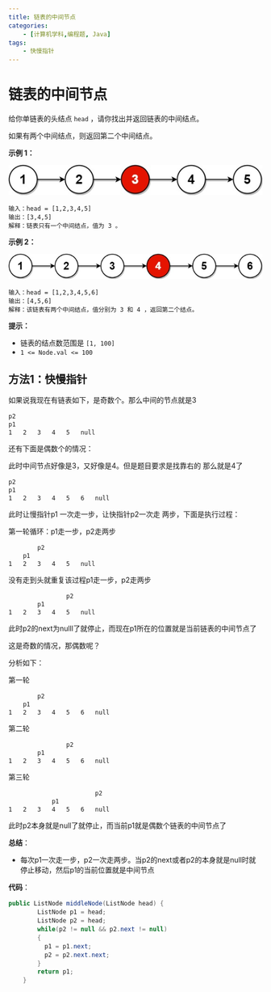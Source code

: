 ```yaml
---
title: 链表的中间节点
categories:
    - [计算机学科,编程题, Java]
tags:
    - 快慢指针
---
```


# 链表的中间节点

给你单链表的头结点 `head` ，请你找出并返回链表的中间结点。

如果有两个中间结点，则返回第二个中间结点。

 

**示例 1：**

![img](https://raw.githubusercontent.com/PigPigLetsGo/imeages/master/202401041003579.jpeg)

```
输入：head = [1,2,3,4,5]
输出：[3,4,5]
解释：链表只有一个中间结点，值为 3 。
```

**示例 2：**

![img](https://raw.githubusercontent.com/PigPigLetsGo/imeages/master/202401041003602.jpeg)

```
输入：head = [1,2,3,4,5,6]
输出：[4,5,6]
解释：该链表有两个中间结点，值分别为 3 和 4 ，返回第二个结点。
```

 

**提示：**

-  链表的结点数范围是 `[1, 100]`
-  `1 <= Node.val <= 100`

## 方法1：快慢指针

如果说我现在有链表如下，是奇数个。那么中间的节点就是3

```
p2
p1
1	2	3	4	5	null
```

还有下面是偶数个的情况：

此时中间节点好像是3，又好像是4。但是题目要求是找靠右的 那么就是4了

```
p2
p1
1	2	3	4	5	6	null
```

此时让慢指针p1 一次走一步，让快指针p2一次走 两步，下面是执行过程：

第一轮循环：p1走一步，p2走两步

```
		p2
	p1
1	2	3	4	5	null
```

没有走到头就重复该过程p1走一步，p2走两步

```
				p2
		p1
1	2	3	4	5	null
```

此时p2的next为nulll了就停止，而现在p1所在的位置就是当前链表的中间节点了

这是奇数的情况，那偶数呢？

分析如下：

第一轮

```
		p2
	p1
1	2	3	4	5	6	null
```

第二轮

```
				p2
		p1
1	2	3	4	5	6	null
```

第三轮

```
						p2
			p1
1	2	3	4	5	6	null
```

此时p2本身就是null了就停止，而当前p1就是偶数个链表的中间节点了

**总结**：

-  每次p1一次走一步，p2一次走两步。当p2的next或者p2的本身就是null时就停止移动，然后p1的当前位置就是中间节点

**代码**：

```java
public ListNode middleNode(ListNode head) {
        ListNode p1 = head;
        ListNode p2 = head;
        while(p2 != null && p2.next != null)
        {
          p1 = p1.next;
          p2 = p2.next.next;
        }
        return p1;
    }
```

